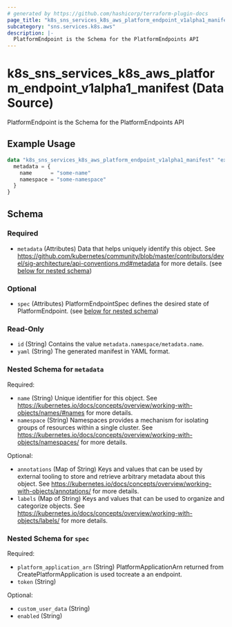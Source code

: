 ```yaml
---
# generated by https://github.com/hashicorp/terraform-plugin-docs
page_title: "k8s_sns_services_k8s_aws_platform_endpoint_v1alpha1_manifest Data Source - terraform-provider-k8s"
subcategory: "sns.services.k8s.aws"
description: |-
  PlatformEndpoint is the Schema for the PlatformEndpoints API
---
```


# k8s_sns_services_k8s_aws_platform_endpoint_v1alpha1_manifest (Data Source)

PlatformEndpoint is the Schema for the PlatformEndpoints API

## Example Usage

```terraform
data "k8s_sns_services_k8s_aws_platform_endpoint_v1alpha1_manifest" "example" {
  metadata = {
    name      = "some-name"
    namespace = "some-namespace"
  }
}
```

<!-- schema generated by tfplugindocs -->
## Schema

### Required

- `metadata` (Attributes) Data that helps uniquely identify this object. See https://github.com/kubernetes/community/blob/master/contributors/devel/sig-architecture/api-conventions.md#metadata for more details. (see [below for nested schema](#nestedatt--metadata))

### Optional

- `spec` (Attributes) PlatformEndpointSpec defines the desired state of PlatformEndpoint. (see [below for nested schema](#nestedatt--spec))

### Read-Only

- `id` (String) Contains the value `metadata.namespace/metadata.name`.
- `yaml` (String) The generated manifest in YAML format.

<a id="nestedatt--metadata"></a>
### Nested Schema for `metadata`

Required:

- `name` (String) Unique identifier for this object. See https://kubernetes.io/docs/concepts/overview/working-with-objects/names/#names for more details.
- `namespace` (String) Namespaces provides a mechanism for isolating groups of resources within a single cluster. See https://kubernetes.io/docs/concepts/overview/working-with-objects/namespaces/ for more details.

Optional:

- `annotations` (Map of String) Keys and values that can be used by external tooling to store and retrieve arbitrary metadata about this object. See https://kubernetes.io/docs/concepts/overview/working-with-objects/annotations/ for more details.
- `labels` (Map of String) Keys and values that can be used to organize and categorize objects. See https://kubernetes.io/docs/concepts/overview/working-with-objects/labels/ for more details.


<a id="nestedatt--spec"></a>
### Nested Schema for `spec`

Required:

- `platform_application_arn` (String) PlatformApplicationArn returned from CreatePlatformApplication is used tocreate a an endpoint.
- `token` (String)

Optional:

- `custom_user_data` (String)
- `enabled` (String)
